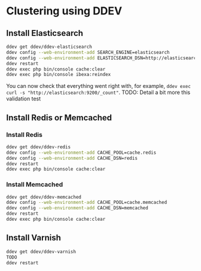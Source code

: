 # Clustering using DDEV

## Install Elasticsearch

```bash
ddev get ddev/ddev-elasticsearch
ddev config --web-environment-add SEARCH_ENGINE=elasticsearch
ddev config --web-environment-add ELASTICSEARCH_DSN=http://elasticsearch:9200
ddev restart
ddev exec php bin/console cache:clear
ddev exec php bin/console ibexa:reindex
```

You can now check that everything went right with, for example, `ddev exec curl -s "http://elasticsearch:9200/_count"`.
TODO: Detail a bit more this validation test

## Install Redis or Memcached

### Install Redis

```bash
ddev get ddev/ddev-redis
ddev config --web-environment-add CACHE_POOL=cache.redis
ddev config --web-environment-add CACHE_DSN=redis
ddev restart
ddev exec php bin/console cache:clear
```

### Install Memcached

```bash
ddev get ddev/ddev-memcached
ddev config --web-environment-add CACHE_POOL=cache.memcached
ddev config --web-environment-add CACHE_DSN=memcached
ddev restart
ddev exec php bin/console cache:clear
```

## Install Varnish

```bash
ddev get ddev/ddev-varnish
TODO
ddev restart
```
